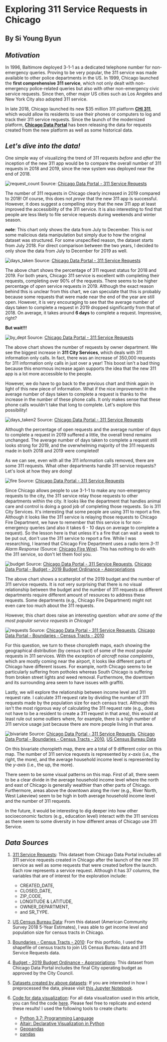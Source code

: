 # Exploring 311 Service Requests in Chicago
## By Si Young Byun

## *Motivation*

In 1996, Baltimore deployed 3-1-1 as a dedicated telephone number for
non-emergency queries. Proving to be very popular, the 311 service was made
available to other police departments in the US. In 1999, Chicago launched the
__first comprehensive 311 service__, which not only dealt with non-emergency
police-related queries but also with other non-emergency civic service requests.
Since then, other major US cities such as Los Angeles and New York City also
adopted 311 service.

In late 2018, Chicago launched its new $35 million 311 platform [__CHI 311__](
https://311.chicago.gov/s/?language=en_US), which would allow its residents to
use their phones or computers to log and track their 311 service requests. Since
the launch of the modernized platform, [__Chicago Data Portal__](
https://data.cityofchicago.org/Service-Requests/311-Service-Requests/v6vf-nfxy) 
has been releasing the data for requests created from the new platform as well
as some historical data. 

## *Let's dive into the data!*

One simple way of visualizing the trend of 311 requests *before* and *after* the
inception of the new 311 app would be to compare the overall number of 311 
requests in 2018 and 2019, since the new system was deployed near the end of 
2018.

![request_count](images/request_number_viz.png)
Source: [Chicago Data Portal - 311 Service Requests](https://data.cityofchicago.org/Service-Requests/311-Service-Requests/v6vf-nfxy)
 
The number of 311 requests in Chicago clearly increased in 2019 compared to 
2018! Of course, this does not *prove* that the new 311 app is successful. 
However, it does suggest a compelling story that the new 311 app at least 
improved the accessibility of the 311 service. It is also interesting to find 
that people are less likely to file service requests during weekends and winter 
season.

__*note*__: This chart only shows the data from July to December. This is *not* 
some malicious data manipulation but simply due to how the original dataset was 
structured. For some unspecified reason, the dataset starts from July 2018. For 
direct comparison between the two years, I decided to only show the data from 
July to December for 2019 as well.

![days_taken](images/days_taken_viz.png)
Source: [Chicago Data Portal - 311 Service Requests](https://data.cityofchicago.org/Service-Requests/311-Service-Requests/v6vf-nfxy)

The above chart shows the percentage of 311 request status for 2018 and 2019. 
For both years, Chicago 311 service is excellent with completing their requests, 
completing over 90% of the requests. There seems to be higher percentage of 
*open* service requests in 2019. Although the exact reason behind this is 
unclear from this chart, we can speculate that this is probably because some 
requests that were made near the end of the year are still open. However, it 
is very encouraging to see that the average number of days taken to complete 
a request in 2019 dropped significantly from that of 2018. On average, it takes 
around __6 days__ to complete a request. Impressive, right?

__But wait!!!__

![by_dept](images/dept_viz.png)
Source: [Chicago Data Portal - 311 Service Requests](https://data.cityofchicago.org/Service-Requests/311-Service-Requests/v6vf-nfxy)

The above chart shows the number of requests by owner department. We see the
biggest increase in __311 City Services__, which deals with 311 information only
calls. In fact, there was an increase of 350,000 requests for 311 information
only calls in just over a year! This boost isn't a bad thing because this enormous
increase again supports the idea that the new 311 app is a lot more accessible to
the people. 

However, we do have to go back to the previous chart and think again in light of
this new piece of information. What if the nice improvement in the average number of days
taken to complete a request is thanks to the increase in the number of these phone calls.
It only makes sense that these phone calls wouldn't take that long to complete.
Let's explore this possibility!

![days_taken2](images/days_taken2_viz.png)
Source: [Chicago Data Portal - 311 Service Requests](https://data.cityofchicago.org/Service-Requests/311-Service-Requests/v6vf-nfxy)

Although the percentage of open requests and the average number of days to
complete a request in 2019 suffered a little, the overall trend remains unchanged.
The average number of days taken to complete a request still looks strong for 2019,
and the overwhelming majority of the 311 requests made in both 2018 and 2019 were
completed!

As we can see, even with all the 311 information calls removed, there are some 311
requests. What other departments handle 311 service requests? Let's look at how
they are doing!

![fire](images/fire.png)
Source: [Chicago Data Portal - 311 Service Requests](https://data.cityofchicago.org/Service-Requests/311-Service-Requests/v6vf-nfxy)

Since Chicago allows people to use 3-1-1 to make any non-emergency requests to
the city, the 311 service relay those requests to other departments within the city.
It looks like the department that handles animal care and control is doing a good
job of completing those requests. So is 311 City Services.
It's interesting that some people are using 311 to report a fire. Although it looks
like the 311 service is relaying those requests to Chicago Fire Department, we have to
remember that this service is for non-emergency queries (and also it takes 6 - 
10 days on average to complete a request). So the lesson here is that unless it's a fire
that can wait a week to be put out, don't use the 311 service to report a fire.
While I was researching, I learned that Chicago Fire Department uses a radio term *3-11
Alarm Response* (Source: [Chicago Fire Wire](http://www.chicagofirewire.com/chicago-fire-resources/chicago-fire-department-radio-terms-lingo/)). 
This has nothing to do with the 311 service, so don't let them fool you.

![budget](images/dept_funding_viz.png)
Source: [Chicago Data Portal - 311 Service Requests](https://data.cityofchicago.org/Service-Requests/311-Service-Requests/v6vf-nfxy), [Chicago Data Portal - Budget - 2019 Budget Ordinance - Appropriations](https://data.cityofchicago.org/Administration-Finance/Budget-2019-Budget-Ordinance-Appropriations/h9rt-tsn7)

The above chart shows a scatterplot of the 2019 budget and the number of 311 
service requests. It is not very surprising that there is no visual relationship 
between the budget and the number of 311 requests as different departments require
different amount of resources to address these requests. Some departments (e.g., 
Chicago Fire Department) might not even care too much about the 311 requests.

However, this chart does raise an interesting question: *what are some of the most
popular service requests in Chicago?*

![requests](images/repeated_choropleth.png)
Source: [Chicago Data Portal - 311 Service Requests](https://data.cityofchicago.org/Service-Requests/311-Service-Requests/v6vf-nfxy), [Chicago Data Portal - Boundaries - Census Tracts - 2010](https://data.cityofchicago.org/Facilities-Geographic-Boundaries/Boundaries-Census-Tracts-2010/5jrd-6zik)

For this question, we turn to these choropleth maps, each showing the geographical
distribution (by census tract) of some of the most popular requests in 311 services. 
With the exception of *aircraft noise complaints*, which are mostly coming near the 
airport, it looks like different parts of Chicago have different issues. For example, 
north Chicago seems to be particularly suffering from potholes whereas South Chicago 
is suffering from broken street lights and weed removal. Furthermore, the downtown 
and its surrounding area seem to have issues with graffiti.

Lastly, we will explore the relationship between income level and 311 request rate. 
I calculate 311 request rate by dividing the number of 311 requests made by the 
population size for each census tract. Although this isn't the most rigorous way 
of calculating the 311 request rate (e.g., does not have to be a resident to 
create a 311 request in that area), this would at least rule out some outliers 
where, for example, there is a high number of 311 service usage just because 
there are more people living in that area.

![bivariate](images/biv_choro_viz.png)
Source: [Chicago Data Portal - 311 Service Requests](https://data.cityofchicago.org/Service-Requests/311-Service-Requests/v6vf-nfxy), [Chicago Data Portal - Boundaries - Census Tracts - 2010](https://data.cityofchicago.org/Facilities-Geographic-Boundaries/Boundaries-Census-Tracts-2010/5jrd-6zik), [US Census Bureau Data](https://www.census.gov/)

On this bivariate choropleth map, there are a total of 9 different color on this 
map. The number of 311 service requests is represented by *x-axis* (i.e., the 
right, the more), and the average household income level is represented by the 
*y-axis* (i.e., the up, the more).

There seem to be some visual patterns on this map. First of all, there seem to 
be a clear divide in the average household income level where the north and east 
of Chicago is generally wealthier than other parts of Chicago. Furthermore, 
areas above the downtown along the river (e.g., River North, West Lakeview) seem 
to be high in both average household income level and the number of 311 requests. 

In the future, it would be interesting to dig deeper into how other socioeconomic 
factors (e.g., education level) interact with the 311 services as there seem to 
some diversity in how different areas of Chicago use 311 Service.

## *Data Sources*

1. [311 Service Requests](https://data.cityofchicago.org/Service-Requests/311-Service-Requests/v6vf-nfxy): This dataset from Chicago Data Portal includes all 311 service
requests created in Chicago after the launch of the new 311 service as well as
some requests that were created before the launch. Each row represents a service 
request. Although it has 37 columns, the variables that are of interest for the
exploration include:
    - CREATED_DATE,
    - CLOSED_DATE,
    - ZIP_CODE,
    - LONGITUDE & LATITUDE,
    - OWNER_DEPARTMENT,
    - and SR_TYPE. 

2. [US Census Bureau Data](https://www.census.gov/):
From this dataset (American Community Survey 2018 5-Year Estimates),
I was able to get income level and population size for census tracts in Chicago.

3. [Boundaries - Census Tracts - 2010](https://data.cityofchicago.org/Facilities-Geographic-Boundaries/Boundaries-Census-Tracts-2010/5jrd-6zik):
For this portfolio, I used the shapefile of census tracts to join US Census
Bureau data and 311 Service Requests data.

4. [Budget - 2019 Budget Ordinance - Appropriations](https://data.cityofchicago.org/Administration-Finance/Budget-2019-Budget-Ordinance-Appropriations/h9rt-tsn7):
This dataset from Chicago Data Portal includes the final City operating budget as approved by the City Council.

5. [Datasets created by above datasets](https://github.com/siyoungbyun/311-requests-dataviz/tree/master/data): If you are interested in how I preprocessed the data, please visit [this Jupyter Notebook](https://github.com/siyoungbyun/311-requests-dataviz/blob/master/data_preprocessing.ipynb).

6. [Code for data visualization](https://github.com/siyoungbyun/311-requests-dataviz/blob/master/311_service_requests_portfolio.ipynb): For all data visualization used in this article, you can find the code [here](https://github.com/siyoungbyun/311-requests-dataviz/blob/master/311_service_requests_portfolio.ipynb). Please feel free to replicate and extend these results! I used the following tools to create charts:
    - [Python 3.7: Programming Language](https://www.python.org/)
    - [Altair: Declarative Visualization in Python](https://altair-viz.github.io/)
    - [Geopandas](https://geopandas.org/)
    - [pandas](https://pandas.pydata.org/)


